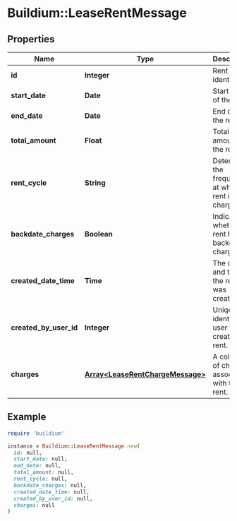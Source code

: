 # Buildium::LeaseRentMessage

## Properties

| Name | Type | Description | Notes |
| ---- | ---- | ----------- | ----- |
| **id** | **Integer** | Rent unique identifier. | [optional] |
| **start_date** | **Date** | Start date of the rent. | [optional] |
| **end_date** | **Date** | End date of the rent. | [optional] |
| **total_amount** | **Float** | Total amount of the rent. | [optional] |
| **rent_cycle** | **String** | Determines the frequency at which rent is charged. | [optional] |
| **backdate_charges** | **Boolean** | Indicates whether the rent has backdated charges. | [optional] |
| **created_date_time** | **Time** | The date and time the rent was created. | [optional] |
| **created_by_user_id** | **Integer** | Unique identifier of user that created the rent. | [optional] |
| **charges** | [**Array&lt;LeaseRentChargeMessage&gt;**](LeaseRentChargeMessage.md) | A collection of charges associated with the rent. | [optional] |

## Example

```ruby
require 'buildium'

instance = Buildium::LeaseRentMessage.new(
  id: null,
  start_date: null,
  end_date: null,
  total_amount: null,
  rent_cycle: null,
  backdate_charges: null,
  created_date_time: null,
  created_by_user_id: null,
  charges: null
)
```

